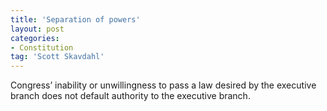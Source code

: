 ```yaml
---
title: 'Separation of powers'
layout: post
categories:
- Constitution
tag: 'Scott Skavdahl'
---
```


Congress’ inability or unwillingness to pass a law desired by the executive branch does not default authority to the executive branch.